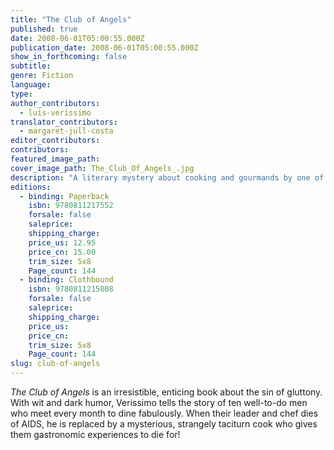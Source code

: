 ```yaml
---
title: "The Club of Angels"
published: true
date: 2008-06-01T05:00:55.000Z
publication_date: 2008-06-01T05:00:55.000Z
show_in_forthcoming: false
subtitle:
genre: Fiction
language:
type:
author_contributors:
  - luis-verissimo
translator_contributors:
  - margaret-jull-costa
editor_contributors:
contributors:
featured_image_path:
cover_image_path: The_Club_Of_Angels_.jpg
description: "A literary mystery about cooking and gourmands by one of Brazil's most popular authors -- and a New York Public Library _Book to Remember_ "
editions:
  - binding: Paperback
    isbn: 9780811217552
    forsale: false
    saleprice:
    shipping_charge:
    price_us: 12.95
    price_cn: 15.00
    trim_size: 5x8
    Page_count: 144
  - binding: Clothbound
    isbn: 9780811215008
    forsale: false
    saleprice:
    shipping_charge:
    price_us:
    price_cn:
    trim_size: 5x8
    Page_count: 144
slug: club-of-angels
---
```


_The Club of Angels_ is an irresistible, enticing book about the sin of gluttony. With wit and dark humor, Verissimo tells the story of ten well-to-do men who meet every month to dine fabulously. When their leader and chef dies of AIDS, he is replaced by a mysterious, strangely taciturn cook who gives them gastronomic experiences to die for!

